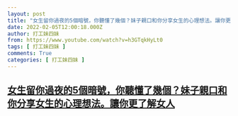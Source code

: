 ```yaml
---
layout: post
title: "女生留你過夜的5個暗號，你聽懂了幾個？妹子親口和你分享女生的心理想法。讓你更了解女人"
date: 2022-02-05T12:00:18.000Z
author: 打工妹四妹
from: https://www.youtube.com/watch?v=h3GTqkHyLt0
tags: [ 打工妹四妹 ]
comments: True
categories: [ 打工妹四妹 ]
---
```

<!--1644062418000-->
[女生留你過夜的5個暗號，你聽懂了幾個？妹子親口和你分享女生的心理想法。讓你更了解女人](https://www.youtube.com/watch?v=h3GTqkHyLt0)
------

<div>

</div>
